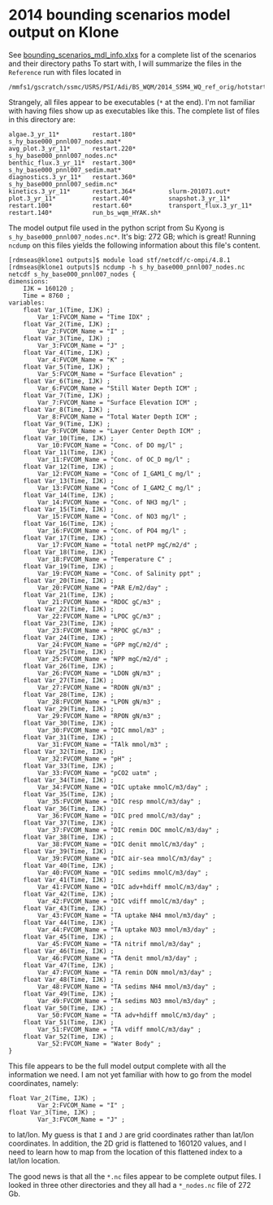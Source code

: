 # 2014 bounding scenarios model output on Klone 
See [bounding_scenarios_mdl_info.xlxs](https://uwnetid.sharepoint.com/:x:/r/sites/og_uwt_psi/_layouts/15/Doc.aspx?sourcedoc=%7B1E21B111-D763-443D-B04C-44E241B144FF%7D&file=bounding_scenarios_mdl_info.xlsx&action=default&mobileredirect=true&cid=68de1b56-cddc-4d4a-a771-e2aa480a7e93) for a complete list of the scenarios and their directory paths
To start with, I will summarize the files in the `Reference` run with files located in 
```
/mmfs1/gscratch/ssmc/USRS/PSI/Adi/BS_WQM/2014_SSM4_WQ_ref_orig/hotstart/outputs
```
Strangely, all files appear to be executables (`*` at the end).  I'm not familiar with having files show up as executables like this.  The complete list of files in this directory are:
```
algae.3_yr_11*         restart.180*         s_hy_base000_pnnl007_nodes.mat*
avg_plot.3_yr_11*      restart.220*         s_hy_base000_pnnl007_nodes.nc*
benthic_flux.3_yr_11*  restart.300*         s_hy_base000_pnnl007_sedim.mat*
diagnostics.3_yr_11*   restart.360*         s_hy_base000_pnnl007_sedim.nc*
kinetics.3_yr_11*      restart.364*         slurm-201071.out*
plot.3_yr_11*          restart.40*          snapshot.3_yr_11*
restart.100*           restart.60*          transport_flux.3_yr_11*
restart.140*           run_bs_wqm_HYAK.sh*
```
The model output file used in the python script from Su Kyong is `s_hy_base000_pnnl007_nodes.nc*`.  It's big: 272 GB; which is great!
Running `ncdump` on this files yields the following information about this file's content.
```
[rdmseas@klone1 outputs]$ module load stf/netcdf/c-ompi/4.8.1
[rdmseas@klone1 outputs]$ ncdump -h s_hy_base000_pnnl007_nodes.nc
netcdf s_hy_base000_pnnl007_nodes {
dimensions:
	IJK = 160120 ;
	Time = 8760 ;
variables:
	float Var_1(Time, IJK) ;
		Var_1:FVCOM_Name = "Time IDX" ;
	float Var_2(Time, IJK) ;
		Var_2:FVCOM_Name = "I" ;
	float Var_3(Time, IJK) ;
		Var_3:FVCOM_Name = "J" ;
	float Var_4(Time, IJK) ;
		Var_4:FVCOM_Name = "K" ;
	float Var_5(Time, IJK) ;
		Var_5:FVCOM_Name = "Surface Elevation" ;
	float Var_6(Time, IJK) ;
		Var_6:FVCOM_Name = "Still Water Depth ICM" ;
	float Var_7(Time, IJK) ;
		Var_7:FVCOM_Name = "Surface Elevation ICM" ;
	float Var_8(Time, IJK) ;
		Var_8:FVCOM_Name = "Total Water Depth ICM" ;
	float Var_9(Time, IJK) ;
		Var_9:FVCOM_Name = "Layer Center Depth ICM" ;
	float Var_10(Time, IJK) ;
		Var_10:FVCOM_Name = "Conc. of DO mg/l" ;
	float Var_11(Time, IJK) ;
		Var_11:FVCOM_Name = "Conc. of OC_D mg/l" ;
	float Var_12(Time, IJK) ;
		Var_12:FVCOM_Name = "Conc of I_GAM1_C mg/l" ;
	float Var_13(Time, IJK) ;
		Var_13:FVCOM_Name = "Conc of I_GAM2_C mg/l" ;
	float Var_14(Time, IJK) ;
		Var_14:FVCOM_Name = "Conc. of NH3 mg/l" ;
	float Var_15(Time, IJK) ;
		Var_15:FVCOM_Name = "Conc. of NO3 mg/l" ;
	float Var_16(Time, IJK) ;
		Var_16:FVCOM_Name = "Conc. of PO4 mg/l" ;
	float Var_17(Time, IJK) ;
		Var_17:FVCOM_Name = "total netPP mgC/m2/d" ;
	float Var_18(Time, IJK) ;
		Var_18:FVCOM_Name = "Temperature C" ;
	float Var_19(Time, IJK) ;
		Var_19:FVCOM_Name = "Conc. of Salinity ppt" ;
	float Var_20(Time, IJK) ;
		Var_20:FVCOM_Name = "PAR E/m2/day" ;
	float Var_21(Time, IJK) ;
		Var_21:FVCOM_Name = "RDOC gC/m3" ;
	float Var_22(Time, IJK) ;
		Var_22:FVCOM_Name = "LPOC gC/m3" ;
	float Var_23(Time, IJK) ;
		Var_23:FVCOM_Name = "RPOC gC/m3" ;
	float Var_24(Time, IJK) ;
		Var_24:FVCOM_Name = "GPP mgC/m2/d" ;
	float Var_25(Time, IJK) ;
		Var_25:FVCOM_Name = "NPP mgC/m2/d" ;
	float Var_26(Time, IJK) ;
		Var_26:FVCOM_Name = "LDON gN/m3" ;
	float Var_27(Time, IJK) ;
		Var_27:FVCOM_Name = "RDON gN/m3" ;
	float Var_28(Time, IJK) ;
		Var_28:FVCOM_Name = "LPON gN/m3" ;
	float Var_29(Time, IJK) ;
		Var_29:FVCOM_Name = "RPON gN/m3" ;
	float Var_30(Time, IJK) ;
		Var_30:FVCOM_Name = "DIC mmol/m3" ;
	float Var_31(Time, IJK) ;
		Var_31:FVCOM_Name = "TAlk mmol/m3" ;
	float Var_32(Time, IJK) ;
		Var_32:FVCOM_Name = "pH" ;
	float Var_33(Time, IJK) ;
		Var_33:FVCOM_Name = "pCO2 uatm" ;
	float Var_34(Time, IJK) ;
		Var_34:FVCOM_Name = "DIC uptake mmolC/m3/day" ;
	float Var_35(Time, IJK) ;
		Var_35:FVCOM_Name = "DIC resp mmolC/m3/day" ;
	float Var_36(Time, IJK) ;
		Var_36:FVCOM_Name = "DIC pred mmolC/m3/day" ;
	float Var_37(Time, IJK) ;
		Var_37:FVCOM_Name = "DIC remin DOC mmolC/m3/day" ;
	float Var_38(Time, IJK) ;
		Var_38:FVCOM_Name = "DIC denit mmolC/m3/day" ;
	float Var_39(Time, IJK) ;
		Var_39:FVCOM_Name = "DIC air-sea mmolC/m3/day" ;
	float Var_40(Time, IJK) ;
		Var_40:FVCOM_Name = "DIC sedims mmolC/m3/day" ;
	float Var_41(Time, IJK) ;
		Var_41:FVCOM_Name = "DIC adv+hdiff mmolC/m3/day" ;
	float Var_42(Time, IJK) ;
		Var_42:FVCOM_Name = "DIC vdiff mmolC/m3/day" ;
	float Var_43(Time, IJK) ;
		Var_43:FVCOM_Name = "TA uptake NH4 mmol/m3/day" ;
	float Var_44(Time, IJK) ;
		Var_44:FVCOM_Name = "TA uptake NO3 mmol/m3/day" ;
	float Var_45(Time, IJK) ;
		Var_45:FVCOM_Name = "TA nitrif mmol/m3/day" ;
	float Var_46(Time, IJK) ;
		Var_46:FVCOM_Name = "TA denit mmol/m3/day" ;
	float Var_47(Time, IJK) ;
		Var_47:FVCOM_Name = "TA remin DON mmol/m3/day" ;
	float Var_48(Time, IJK) ;
		Var_48:FVCOM_Name = "TA sedims NH4 mmol/m3/day" ;
	float Var_49(Time, IJK) ;
		Var_49:FVCOM_Name = "TA sedims NO3 mmol/m3/day" ;
	float Var_50(Time, IJK) ;
		Var_50:FVCOM_Name = "TA adv+hdiff mmolC/m3/day" ;
	float Var_51(Time, IJK) ;
		Var_51:FVCOM_Name = "TA vdiff mmolC/m3/day" ;
	float Var_52(Time, IJK) ;
		Var_52:FVCOM_Name = "Water Body" ;
}
```
This file appears to be the full model output complete with all the information we need. 
I am not yet familiar with how to go from the model coordinates, namely:
```
float Var_2(Time, IJK) ;
		Var_2:FVCOM_Name = "I" ;
float Var_3(Time, IJK) ;
		Var_3:FVCOM_Name = "J" ;
```
to lat/lon.  My guess is that `I` and `J` are grid coordinates rather than lat/lon coordinates.  In addition, the 2D grid is flattened to 160120 values, and I need to learn how to map from the location of this flattened index to a lat/lon location.  

The good news is that all the `*.nc` files appear to be complete output files.  I looked in three other directories and they all had a `*_nodes.nc` file of 272 Gb. 
